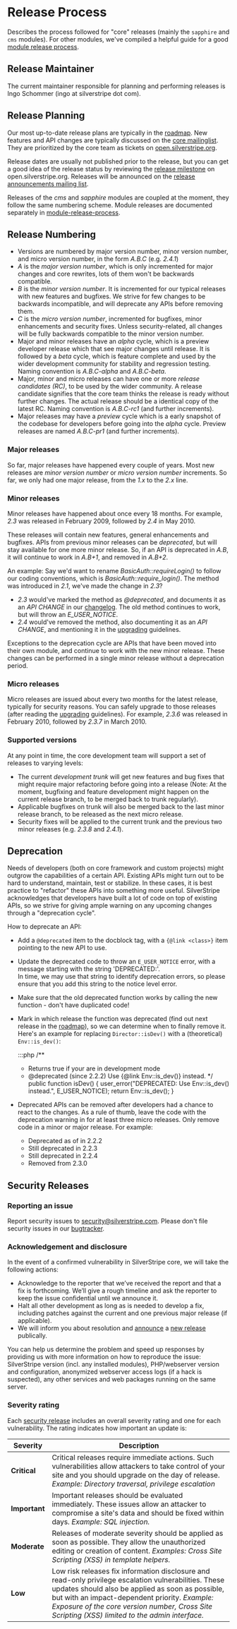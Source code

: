 # Release Process

Describes the process followed for "core" releases (mainly the `sapphire` and `cms` modules).
For other modules, we've compiled a helpful guide for a good [module release process](module-release-process).

## Release Maintainer

The current maintainer responsible for planning and performing releases is Ingo Schommer (ingo at silverstripe dot com).

## Release Planning

Our most up-to-date release plans are typically in the [roadmap](http://open.silverstripe.com/roadmap).
New features and API changes are typically discussed on the [core
mailinglist](http://groups.google.com/group/silverstripe-dev). They are prioritized by the core team as tickets on 
[open.silverstripe.org](http://open.silverstripe.com/). 

Release dates are usually not published prior to the release, but you can get a good idea of the release status by
reviewing the [release milestone](http://open.silverstripe.com/roadmap) on open.silverstripe.org. Releases will be
announced on the [release announcements mailing list](http://groups.google.com/group/silverstripe-announce).

Releases of the *cms* and *sapphire* modules are coupled at the moment, they follow the same numbering scheme. Module
releases are documented separately in [module-release-process](module-release-process).

## Release Numbering

*  Versions are numbered by major version number, minor version number, and micro version number, in the form *A.B.C*
(e.g. *2.4.1*)
*  *A* is the *major version number*, which is only incremented for major changes and core rewrites, lots of them won't
be backwards compatible. 
*  *B* is the *minor version number*. It is incremented for our typical releases with new features and bugfixes. We
strive for few changes to be backwards incompatible, and will deprecate any APIs before removing them.
*  *C* is the *micro version number*, incremented for bugfixes, minor enhancements and security fixes. Unless
security-related, all changes will be fully backwards compatible to the minor version number.
*  Major and minor releases have an *alpha* cycle, which is a preview developer release which that see major changes
until release. It is followed by a *beta* cycle, which is feature complete and used by the wider development community
for stability and regression testing. Naming convention is *A.B.C-alpha* and *A.B.C-beta*.
*  Major, minor and micro releases can have one or more *release candidates (RC)*, to be used by the wider community. A
release candidate signifies that the core team thinks the release is ready without further changes. The actual release
should be a identical copy of the latest RC. Naming convention is *A.B.C-rc1* (and further increments).
* Major releases may have a *preview* cycle which is a early snapshot of the codebase for developers before 
going into the *alpha* cycle. Preview releases are named *A.B.C-pr1* (and further increments).

### Major releases

So far, major releases have happened every couple of years. Most new releases are *minor version number* or *micro
version number* increments.
So far, we only had one major release, from the *1.x* to the *2.x* line.

### Minor releases

Minor releases have happened about once every 18 months. 
For example, *2.3* was released in February 2009, followed by *2.4* in May 2010.

These releases will contain new features, general enhancements and bugfixes. APIs from previous minor releases can be
*deprecated*, but will stay available for one more minor release. So, if an API is deprecated in *A.B*, it will continue
to work in *A.B+1*, and removed in *A.B+2*. 

An example: Say we'd want to rename *BasicAuth::requireLogin()* to follow our coding conventions, which is
*BasicAuth::require_login()*. The method was introduced in *2.1*, we've made the change in *2.3*?

*  *2.3* would've marked the method as *@deprecated*, and documents it as an *API CHANGE* in our
[changelog](/changelogs). The old method continues to work, but will throw an *E_USER_NOTICE*.
*  *2.4* would've removed the method, also documenting it as an *API CHANGE*, and mentioning it in the
[upgrading](/installation/upgrading) guidelines.

Exceptions to the deprecation cycle are APIs that have been moved into their own module, and continue to work with the
new minor release. These changes can be performed in a single minor release without a deprecation period.

### Micro releases

Micro releases are issued about every two months for the latest release, typically for security reasons.
You can safely upgrade to those releases (after reading the [upgrading](/installation/upgrading) guidelines).
For example, *2.3.6* was released in February 2010, followed by *2.3.7* in March 2010.

### Supported versions

At any point in time, the core development team will support a set of releases to varying levels:

*  The current *development trunk* will get new features and bug fixes that might require major refactoring before going
into a release (Note: At the moment, bugfixing and feature development might happen on the current release branch, to be
merged back to trunk regularly).
*  Applicable bugfixes on trunk will also be merged back to the last minor release branch, to be released as the next
micro release.
*  Security fixes will be applied to the current trunk and the previous two minor releases (e.g. *2.3.8* and *2.4.1*).

## Deprecation

Needs of developers (both on core framework and custom projects) might outgrow the capabilities
of a certain API. Existing APIs might turn out to be hard to understand, maintain, test or stabilize.
In these cases, it is best practice to "refactor" these APIs into something more useful.
SilverStripe acknowledges that developers have built a lot of code on top of existing APIs,
so we strive for giving ample warning on any upcoming changes through a "deprecation cycle".

How to deprecate an API:

*  Add a `@deprecated` item to the docblock tag, with a `{@link <class>}` item pointing to the new API to use.
*  Update the deprecated code to throw an `E_USER_NOTICE` error, with a message starting with the string 'DEPRECATED:'.  
In time, we may use that string to identify deprecation errors, so please ensure that you add this string to the notice level error.
*  Make sure that the old deprecated function works by calling the new function - don't have duplicated code!
*  Mark in which release the function was deprecated (find out next release in the [roadmap](http://open.silverstripe.com/roadmap)), so we can determine when to finally remove it.
Here's an example for replacing `Director::isDev()` with a (theoretical) `Env::is_dev()`:

	:::php
	/**
	 * Returns true if your are in development mode
	 * @deprecated (since 2.2.2) Use {@link Env::is_dev()} instead.
	 */
	public function isDev() {
		user_error("DEPRECATED: Use Env::is_dev() instead.", E_USER_NOTICE);
		return Env::is_dev();
	}
* Deprecated APIs can be removed after developers had a chance to react to the changes. As a rule of thumb, leave the code with the deprecation warning in for at least three micro releases. Only remove code in a minor or major release. For example:
   * Deprecated as of in 2.2.2
   * Still deprecated in 2.2.3
   * Still deprecated in 2.2.4
   * Removed from 2.3.0

## Security Releases

### Reporting an issue

Report security issues to [security@silverstripe.com](mailto:security@silverstripe.com). Please don't file security
issues in our [bugtracker](http://open.silverstripe.org). 

### Acknowledgement and disclosure

In the event of a confirmed vulnerability in SilverStripe core, we will take the following actions:

*  Acknowledge to the reporter that we’ve received the report and that a fix is forthcoming. We’ll give a rough
timeline and ask the reporter to keep the issue confidential until we announce it.
*  Halt all other development as long as is needed to develop a fix, including patches against the current and one
previous major release (if applicable).
*  We will inform you about resolution and [announce](http://groups.google.com/group/silverstripe-announce) a 
[new release](http://silverstripe.org/security-releases/) publically.

You can help us determine the problem and speed up responses by providing us with more information on how to reproduce
the issue: SilverStripe version (incl. any installed modules), PHP/webserver version and configuration, anonymized
webserver access logs (if a hack is suspected), any other services and web packages running on the same server.

### Severity rating

Each [security release](http://www.silverstripe.org/security-releases/) includes an overall severity rating and one for each vulnerability. The rating indicates how important an update is:

| Severity      | Description |
|---------------|-------------|
| **Critical**  | Critical releases require immediate actions. Such vulnerabilities allow attackers to take control of your site and you should upgrade on the day of release. *Example: Directory traversal, privilege escalation* |
| **Important** | Important releases should be evaluated immediately. These issues allow an attacker to compromise a site's data and should be fixed within days. *Example: SQL injection.* |
| **Moderate**  | Releases of moderate severity should be applied as soon as possible. They allow the unauthorized editing or creation of content. *Examples: Cross Site Scripting (XSS) in template helpers.* |
| **Low**       | Low risk releases fix information disclosure and read-only privilege escalation vulnerabilities. These updates should also be applied as soon as possible, but with an impact-dependent priority. *Example: Exposure of the core version number, Cross Site Scripting (XSS) limited to the admin interface.* |